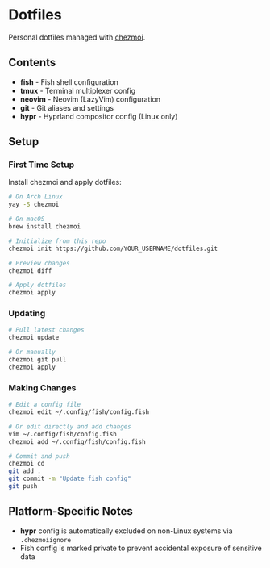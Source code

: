 # Dotfiles

Personal dotfiles managed with [chezmoi](https://www.chezmoi.io/).

## Contents

- **fish** - Fish shell configuration
- **tmux** - Terminal multiplexer config
- **neovim** - Neovim (LazyVim) configuration
- **git** - Git aliases and settings
- **hypr** - Hyprland compositor config (Linux only)

## Setup

### First Time Setup

Install chezmoi and apply dotfiles:

```bash
# On Arch Linux
yay -S chezmoi

# On macOS
brew install chezmoi

# Initialize from this repo
chezmoi init https://github.com/YOUR_USERNAME/dotfiles.git

# Preview changes
chezmoi diff

# Apply dotfiles
chezmoi apply
```

### Updating

```bash
# Pull latest changes
chezmoi update

# Or manually
chezmoi git pull
chezmoi apply
```

### Making Changes

```bash
# Edit a config file
chezmoi edit ~/.config/fish/config.fish

# Or edit directly and add changes
vim ~/.config/fish/config.fish
chezmoi add ~/.config/fish/config.fish

# Commit and push
chezmoi cd
git add .
git commit -m "Update fish config"
git push
```

## Platform-Specific Notes

- **hypr** config is automatically excluded on non-Linux systems via `.chezmoiignore`
- Fish config is marked private to prevent accidental exposure of sensitive data
